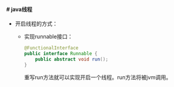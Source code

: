 #### # java线程

- 开启线程的方式：

  - 实现runnable接口：

    ~~~java
    @FunctionalInterface
    public interface Runnable {
        public abstract void run();
    }
    ~~~

    重写run方法就可以实现开启一个线程。run方法将被jvm调用。

  

